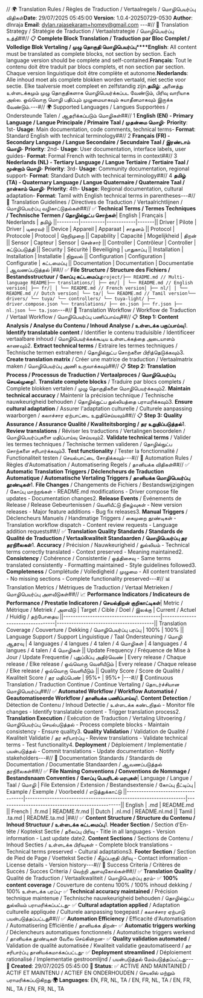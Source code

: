 // 🌍 Translation Rules / Règles de Traduction / Vertaalregels / மொழிபெயர்ப்பு விதிகள்**Date**: 29/07/2025 05:45:00 **Version**: 1.0.4-20250729-0530 **Author**: dlnraja **Email**: dylan.rajasekaram+homey@gmail.com ---#// 🎯 Translation Strategy / Stratégie de Traduction / Vertaalstrategie / மொழிபெயர்ப்பு உத்தி##// 📋 **Complete Block Translation / Traduction par Bloc Complet / Volledige Blok Vertaling / முழு தொகுதி மொழிபெயர்ப்பு****English**: All content must be translated as complete blocks, not section by section. Each language version should be complete and self-contained.**Français**: Tout le contenu doit être traduit par blocs complets, et non section par section. Chaque version linguistique doit être complète et autonome.**Nederlands**: Alle inhoud moet als complete blokken worden vertaald, niet sectie voor sectie. Elke taalversie moet compleet en zelfstandig zijn.**தமிழ்**: அனைத்து உள்ளடக்கமும் முழு தொகுதிகளாக மொழிபெயர்க்கப்பட வேண்டும், பிரிவு வாரியாக அல்ல. ஒவ்வொரு மொழி பதிப்பும் முழுமையாகவும் சுயாதீனமாகவும் இருக்க வேண்டும்.---#// 🌍 Supported Languages / Langues Supportées / Ondersteunde Talen / ஆதரிக்கப்படும் மொழிகள்##// 1️ **English (EN) - Primary Language / Langue Principale / Primaire Taal / முதன்மை மொழி**- **Priority**: 1st- **Usage**: Main documentation, code comments, technical terms- **Format**: Standard English with technical terminology##// 2️ **Français (FR) - Secondary Language / Langue Secondaire / Secundaire Taal / இரண்டாம் மொழி**- **Priority**: 2nd- **Usage**: User documentation, interface labels, user guides- **Format**: Formal French with technical terms in context##// 3️ **Nederlands (NL) - Tertiary Language / Langue Tertiaire / Tertiaire Taal / மூன்றாம் மொழி**- **Priority**: 3rd- **Usage**: Community documentation, regional support- **Format**: Standard Dutch with technical terminology##// 4️ **தமிழ் (TA) - Quaternary Language / Langue Quaternaire / Quaternaire Taal / நான்காம் மொழி**- **Priority**: 4th- **Usage**: Regional documentation, cultural adaptation- **Format**: Tamil with English technical terms in parentheses---#// 📝 Translation Guidelines / Directives de Traduction / Vertaalrichtlijnen / மொழிபெயர்ப்பு வழிகாட்டுதல்கள்##// ✅ **Technical Terms / Termes Techniques / Technische Termen / தொழில்நுட்ப சொற்கள்**| English | Français | Nederlands | தமிழ் ||---------|----------|------------|-------|| Driver | Pilote | Driver | டிரைவர் || Device | Appareil | Apparaat | சாதனம் || Protocol | Protocole | Protocol | நெறிமுறை || Capability | Capacité | Mogelijkheid | திறன் || Sensor | Capteur | Sensor | சென்சார் || Controller | Contrôleur | Controller | கட்டுப்படுத்தி || Security | Sécurité | Beveiliging | பாதுகாப்பு || Installation | Installation | Installatie | நிறுவல் || Configuration | Configuration | Configuratie | கட்டமைப்பு || Documentation | Documentation | Documentatie | ஆவணப்படுத்தல் |##// ✅ **File Structure / Structure des Fichiers / Bestandsstructuur / கோப்பு கட்டமைப்பு**```project/├── README.md // Multi-language README├── translations/│ ├── en/│ │ └── README.md // English version│ ├── fr/│ │ └── README.md // French version│ ├── nl/│ │ └── README.md // Dutch version│ └── ta/│ └── README.md // Tamil version└── drivers/ └── tuya/ └── controllers/ └── tuya-light/ ├── driver.compose.json └── translations/ ├── en.json ├── fr.json ├── nl.json └── ta.json```---#// 🔧 Translation Workflow / Workflow de Traduction / Vertaal Workflow / மொழிபெயர்ப்பு பணிப்பாய்வு##// 📋 **Step 1: Content Analysis / Analyse du Contenu / Inhoud Analyse / உள்ளடக்க பகுப்பாய்வு**1. **Identify translatable content** / Identifier le contenu traduisible / Identificeer vertaalbare inhoud / மொழிபெயர்க்கக்கூடிய உள்ளடக்கத்தை அடையாளம் காணவும்2. **Extract technical terms** / Extraire les termes techniques / Technische termen extraheren / தொழில்நுட்ப சொற்களை பிரித்தெடுக்கவும்3. **Create translation matrix** / Créer une matrice de traduction / Vertaalmatrix maken / மொழிபெயர்ப்பு அணி உருவாக்கவும்##// 📋 **Step 2: Translation Process / Processus de Traduction / Vertaalproces / மொழிபெயர்ப்பு செயல்முறை**1. **Translate complete blocks** / Traduire par blocs complets / Complete blokken vertalen / முழு தொகுதிகளை மொழிபெயர்க்கவும்2. **Maintain technical accuracy** / Maintenir la précision technique / Technische nauwkeurigheid behouden / தொழில்நுட்ப துல்லியத்தை பராமரிக்கவும்3. **Ensure cultural adaptation** / Assurer l'adaptation culturelle / Culturele aanpassing waarborgen / கலாச்சார ஏற்பாட்டை உறுதிசெய்யவும்##// 📋 **Step 3: Quality Assurance / Assurance Qualité / Kwaliteitsborging / தர உறுதிப்படுத்தல்**1. **Review translations** / Réviser les traductions / Vertalingen beoordelen / மொழிபெயர்ப்புகளை மதிப்பாய்வு செய்யவும்2. **Validate technical terms** / Valider les termes techniques / Technische termen valideren / தொழில்நுட்ப சொற்களை சரிபார்க்கவும்3. **Test functionality** / Tester la fonctionnalité / Functionaliteit testen / செயல்பாட்டை சோதிக்கவும்---#// 🚀 Automation Rules / Règles d'Automatisation / Automatisering Regels / தானியக்க விதிகள்##// ✅ **Automatic Translation Triggers / Déclencheurs de Traduction Automatique / Automatische Vertaling Triggers / தானியக்க மொழிபெயர்ப்பு தூண்டிகள்**1. **File Changes** / Changements de Fichiers / Bestandswijzigingen / கோப்பு மாற்றங்கள் - README.md modifications - Driver compose file updates - Documentation changes2. **Release Events** / Événements de Release / Release Gebeurtenissen / வெளியீட்டு நிகழ்வுகள் - New version releases - Major feature additions - Bug fix releases3. **Manual Triggers** / Déclencheurs Manuels / Handmatige Triggers / கைமுறை தூண்டிகள் - Translation workflow dispatch - Content review requests - Language addition requests##// ✅ **Translation Quality Standards / Standards de Qualité de Traduction / Vertaalkwaliteit Standaarden / மொழிபெயர்ப்பு தர தரநிலைகள்**1. **Accuracy** / Précision / Nauwkeurigheid / துல்லியம் - Technical terms correctly translated - Context preserved - Meaning maintained2. **Consistency** / Cohérence / Consistentie / ஒத்திசைவு - Same terms translated consistently - Formatting maintained - Style guidelines followed3. **Completeness** / Complétude / Volledigheid / முழுமை - All content translated - No missing sections - Complete functionality preserved---#// 📊 Translation Metrics / Métriques de Traduction / Vertaal Metrieken / மொழிபெயர்ப்பு அளவீடுகள்##// 📈 **Performance Indicators / Indicateurs de Performance / Prestatie Indicatoren / செயல்திறன் குறிகாட்டிகள்**| Metric / Métrique / Metriek / அளவீடு | Target / Cible / Doel / இலக்கு | Current / Actuel / Huidig / தற்போதைய ||----------------------------------------|----------------------------------|----------------------------------------|| Translation Coverage / Couverture / Dekking / மொழிபெயர்ப்பு பரப்பு | 100% | 100% || Language Support / Support Linguistique / Taal Ondersteuning / மொழி ஆதரவு | 4 languages / 4 langues / 4 talen / 4 மொழிகள் | 4 languages / 4 langues / 4 talen / 4 மொழிகள் || Update Frequency / Fréquence de Mise à Jour / Update Frequentie / புதுப்பிப்பு அதிர்வெண் | Every release / Chaque release / Elke release / ஒவ்வொரு வெளியீடும் | Every release / Chaque release / Elke release / ஒவ்வொரு வெளியீடும் || Quality Score / Score de Qualité / Kwaliteit Score / தர மதிப்பெண் | 95%+ | 95%+ |---#// 🔄 Continuous Translation / Traduction Continue / Continue Vertaling / தொடர்ச்சியான மொழிபெயர்ப்பு##// ✅ **Automated Workflow / Workflow Automatisé / Geautomatiseerde Workflow / தானியக்க பணிப்பாய்வு**1. **Content Detection** / Détection de Contenu / Inhoud Detectie / உள்ளடக்க கண்டறிதல் - Monitor file changes - Identify translatable content - Trigger translation process2. **Translation Execution** / Exécution de Traduction / Vertaling Uitvoering / மொழிபெயர்ப்பு செயல்படுத்தல் - Process complete blocks - Maintain consistency - Ensure quality3. **Quality Validation** / Validation de Qualité / Kwaliteit Validatie / தர சரிபார்ப்பு - Review translations - Validate technical terms - Test functionality4. **Deployment** / Déploiement / Implementatie / பயன்படுத்தல் - Commit translations - Update documentation - Notify stakeholders---#// 📝 Documentation Standards / Standards de Documentation / Documentatie Standaarden / ஆவணப்படுத்தல் தரநிலைகள்##// ✅ **File Naming Conventions / Conventions de Nommage / Bestandsnaam Conventies / கோப்பு பெயரிடல் மரபுகள்**| Language / Langue / Taal / மொழி | File Extension / Extension / Bestandsextensie / கோப்பு நீட்டிப்பு | Example / Exemple / Voorbeeld / எடுத்துக்காட்டு ||-----------------------------------|------------------------------------------------------------------|--------------------------------------------------|| English | .md | README.md || French | .fr.md | README.fr.md || Dutch | .nl.md | README.nl.md || Tamil | .ta.md | README.ta.md |##// ✅ **Content Structure / Structure du Contenu / Inhoud Structuur / உள்ளடக்க கட்டமைப்பு**1. **Header Section** / Section d'En-tête / Koptekst Sectie / தலைப்பு பிரிவு - Title in all languages - Version information - Last update date2. **Content Sections** / Sections de Contenu / Inhoud Secties / உள்ளடக்க பிரிவுகள் - Complete block translations - Technical terms preserved - Cultural adaptations3. **Footer Section** / Section de Pied de Page / Voettekst Sectie / கீழ்ப்பகுதி பிரிவு - Contact information - License details - Version history---#// 🎯 Success Criteria / Critères de Succès / Succes Criteria / வெற்றி அளவுகோல்கள்##// ✅ **Translation Quality** / Qualité de Traduction / Vertaalkwaliteit / மொழிபெயர்ப்பு தரம்- ✅ **100% content coverage** / Couverture de contenu 100% / 100% inhoud dekking / 100% உள்ளடக்க பரப்பு- ✅ **Technical accuracy maintained** / Précision technique maintenue / Technische nauwkeurigheid behouden / தொழில்நுட்ப துல்லியம் பராமரிக்கப்பட்டது- ✅ **Cultural adaptation applied** / Adaptation culturelle appliquée / Culturele aanpassing toegepast / கலாச்சார ஏற்பாடு பயன்படுத்தப்பட்டது##// ✅ **Automation Efficiency** / Efficacité d'Automatisation / Automatisering Efficiëntie / தானியக்க திறன்- ✅ **Automatic triggers working** / Déclencheurs automatiques fonctionnels / Automatische triggers werkend / தானியக்க தூண்டிகள் வேலை செய்கின்றன- ✅ **Quality validation automated** / Validation de qualité automatisée / Kwaliteit validatie geautomatiseerd / தர சரிபார்ப்பு தானியக்கமாக்கப்பட்டது- ✅ **Deployment streamlined** / Déploiement rationalisé / Implementatie gestroomlijnd / பயன்படுத்தல் மேம்படுத்தப்பட்டது---**📅 Created**: 29/07/2025 05:45:00 **🎯 Status**: ✅ ACTIVE AND MAINTAINED / ACTIF ET MAINTENU / ACTIEF EN ONDERHOUDEN / செயலில் மற்றும் பராமரிக்கப்படுகிறது **🌍 Languages**: EN, FR, NL, TA / EN, FR, NL, TA / EN, FR, NL, TA / EN, FR, NL, TA